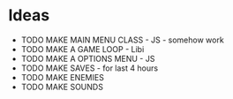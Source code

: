 # Ideas
- TODO MAKE MAIN MENU CLASS  - JS - somehow work
- TODO MAKE A GAME LOOP - Libi 
- TODO MAKE A OPTIONS MENU - JS
- TODO MAKE SAVES - for last 4 hours
- TODO MAKE ENEMIES
- TODO MAKE SOUNDS 